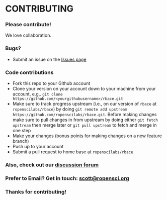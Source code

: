 # CONTRIBUTING #

### Please contribute!

We love collaboration.

### Bugs?

* Submit an issue on the [Issues page](https://github.com/ropenscilabs/rbace/issues)

### Code contributions

* Fork this repo to your Github account
* Clone your version on your account down to your machine from your account, e.g,. `git clone https://github.com/<yourgithubusername>/rbace.git`
* Make sure to track progress upstream (i.e., on our version of `rbace` at `ropenscilabs/rbace`) by doing `git remote add upstream https://github.com/ropenscilabs/rbace.git`. Before making changes make sure to pull changes in from upstream by doing either `git fetch upstream` then merge later or `git pull upstream` to fetch and merge in one step
* Make your changes (bonus points for making changes on a new feature branch)
* Push up to your account
* Submit a pull request to home base at `ropenscilabs/rbace`

### Also, check out our [discussion forum](https://discuss.ropensci.org)

### Prefer to Email? Get in touch: [scott@ropensci.org](mailto:scott@ropensci.org)

### Thanks for contributing!
